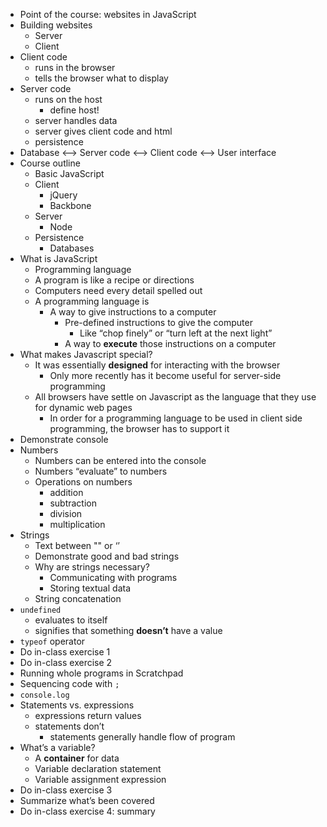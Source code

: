 -   Point of the course: websites in JavaScript
-   Building websites
    -   Server
    -   Client
-   Client code
    -   runs in the browser
    -   tells the browser what to display
-   Server code
    -   runs on the host
        -   define host!
    -   server handles data
    -   server gives client code and html
    -   persistence
-   Database <&#x2013;> Server code <&#x2013;> Client code <&#x2013;> User interface
-   Course outline
    -   Basic JavaScript
    -   Client
        -   jQuery
        -   Backbone
    -   Server
        -   Node
    -   Persistence
        -   Databases
-   What is JavaScript
    -   Programming language
    -   A program is like a recipe or directions
    -   Computers need every detail spelled out
    -   A programming language is
        -   A way to give instructions to a computer
            -   Pre-defined instructions to give the computer
                -   Like &ldquo;chop finely&rdquo; or &ldquo;turn left at the next light&rdquo;
            -   A way to **execute** those instructions on a computer
-   What makes Javascript special?
    -   It was essentially **designed** for interacting with the browser
        -   Only more recently has it become useful for server-side programming
    -   All browsers have settle on Javascript as the language that they use for dynamic web pages
        -   In order for a programming language to be used in client side programming, the browser has to support it
-   Demonstrate console
-   Numbers
    -   Numbers can be entered into the console
    -   Numbers &ldquo;evaluate&rdquo; to numbers
    -   Operations on numbers
        -   addition
        -   subtraction
        -   division
        -   multiplication
-   Strings
    -   Text between "" or &lsquo;&rsquo;
    -   Demonstrate good and bad strings
    -   Why are strings necessary?
        -   Communicating with programs
        -   Storing textual data
    -   String concatenation
-   `undefined`
    -   evaluates to itself
    -   signifies that something **doesn&rsquo;t** have a value
-   `typeof` operator
-   Do in-class exercise 1
-   Do in-class exercise 2
-   Running whole programs in Scratchpad
-   Sequencing code with `;`
-   `console.log`
-   Statements vs. expressions
    -   expressions return values
    -   statements don&rsquo;t
        -   statements generally handle flow of program
-   What&rsquo;s a variable?
    -   A **container** for data
    -   Variable declaration statement
    -   Variable assignment expression
-   Do in-class exercise 3
-   Summarize what&rsquo;s been covered
-   Do in-class exercise 4: summary
